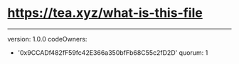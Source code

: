 # https://tea.xyz/what-is-this-file
---
version: 1.0.0
codeOwners:
  - '0x9CCADf482fF59fc42E366a350bfFb68C55c2fD2D'
quorum: 1
